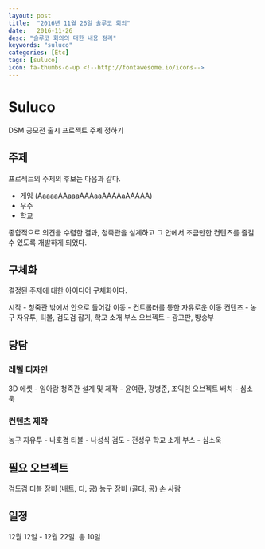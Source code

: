 ```yaml
---
layout: post
title:  "2016년 11월 26일 술루코 회의"
date:   2016-11-26
desc: "술루코 회의의 대한 내용 정리"
keywords: "suluco"
categories: [Etc]
tags: [suluco]
icon: fa-thumbs-o-up <!--http://fontawesome.io/icons-->
---
```


# Suluco

DSM 공모전 출시 프로젝트 주제 정하기

## 주제 

프로젝트의 주제의 후보는 다음과 같다.

* 게임 (AaaaaAAaaaAAAaaAAAAaAAAAA)
* 우주
* 학교 

종합적으로 의견을 수렴한 결과, 청죽관을 설계하고 그 안에서 조금만한 컨텐츠를 즐길 수 있도록 개발하게 되었다.


## 구체화

결정된 주제에 대한 아이디어 구체화이다.

시작 - 청죽관 밖에서 안으로 들어감
이동 - 컨트롤러를 통한 자유로운 이동
컨텐츠 - 농구 자유투, 티볼, 검도검 잡기, 학교 소개 부스
오브젝트 - 광고판, 방송부


## 당담

### 레벨 디자인 
3D 에셋 - 임아람 
청죽관 설계 및 제작 - 윤여환, 강병준, 조익현
오브젝트 배치 - 심소욱

### 컨텐츠 제작
농구 자유투 - 나호겸
티볼 - 나성식
검도 - 전성우
학교 소개 부스 - 심소욱


## 필요 오브젝트
검도검
티볼 장비 (배트, 티, 공)
농구 장비 (골대, 공)
손
사람

## 일정

12월 12일 - 12월 22일. 총 10일

